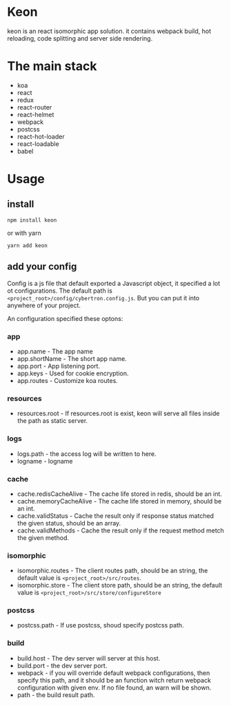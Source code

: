 # Keon
keon is an react isomorphic app solution. it contains webpack build, hot reloading, code splitting and server side rendering.

# The main stack
- koa
- react
- redux
- react-router
- react-helmet
- webpack
- postcss
- react-hot-loader
- react-loadable
- babel

# Usage
## install
```
npm install keon
```
or with yarn
```
yarn add keon
```
## add your config
Config is a js file that default exported a Javascript object, it specified a lot ot configurations. The default path is `<project_root>/config/cybertron.config.js`. But you can put it into anywhere of your project.

An configuration specified these optons:

###  app
- app.name - The app name
- app.shortName - The short app name.
- app.port - App listening port.
- app.keys - Used for cookie encryption.
- app.routes - Customize koa routes.

### resources
- resources.root - If resources.root is exist, keon will serve all files inside the path as static server.

### logs
- logs.path - the access log will be written to here.
- logname - logname

### cache
- cache.redisCacheAlive - The cache life stored in redis, should be an int.
- cache.memoryCacheAlive - The cache life stored in memory, should be an int.
- cache.validStatus - Cache the result only if response status matched the given status, should be an array.
- cache.validMethods - Cache the result only if the request method metch the given method.

### isomorphic
- isomorphic.routes - The client routes path, should be an string, the default value is `<project_root>/src/routes`.
- isomorphic.store - The client store path, should be an string, the default value is `<project_root>/src/store/configureStore`

### postcss
- postcss.path - If use postcss, shoud specify postcss path.

### build
- build.host - The dev server will server at this host.
- build.port - the dev server port.
- webpack - if you will override default webpack configurations, then specify this path, and it should be an function witch return webpack configuration with given env. If no file found, an warn will be shown.
- path - the build result path.
